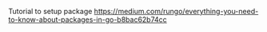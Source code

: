 Tutorial to setup package
https://medium.com/rungo/everything-you-need-to-know-about-packages-in-go-b8bac62b74cc
